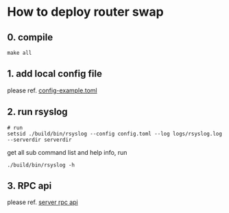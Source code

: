 # How to deploy router swap

## 0. compile

```shell
make all
```

## 1. add local config file

please ref. [config-example.toml](https://github.com/weijun-sh/checkTx-server/blob/main/params/config-example.toml)

## 2. run rsyslog

```shell
# run
setsid ./build/bin/rsyslog --config config.toml --log logs/rsyslog.log --serverdir serverdir

```

get all sub command list and help info, run

```shell
./build/bin/rsyslog -h
```

## 3. RPC api

please ref. [server rpc api](https://github.com/weijun-sh/checkTx-server/blob/main/rpc/README.md)
